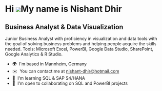 Hi ![](https://user-images.githubusercontent.com/18350557/176309783-0785949b-9127-417c-8b55-ab5a4333674e.gif)My name is Nishant Dhir
====================================================================================================================================

Business Analyst & Data Visualization
-------------------------------------

Junior Business Analyst with proficiency in visualization and data tools with the goal of solving business problems and helping people acquire the skills needed. Tools: Microsoft Excel, PowerBI, Google Data Studio, SharePoint, Google Analytics & R Studio.

*   🌍  I'm based in Mannheim, Germany
*   ✉️  You can contact me at [nishant-dhir@hotmail.com](mailto:nishant-dhir@hotmail.com)
*   🧠  I'm learning SQL & SAP S4/HANA
*   🤝  I'm open to collaborating on SQL and PowerBI projects
